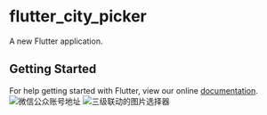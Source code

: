 # flutter_city_picker

A new Flutter application.

## Getting Started

For help getting started with Flutter, view our online
[documentation](https://flutter.io/).
![微信公众账号地址](https://mmbiz.qpic.cn/mmbiz_gif/ic94zQJB2GfmkfkDqyleWPQz92vsWLnYXe5UKeKycbEPRCoEW50ye9LZoyibHtGVFjOn2tNic2X8U4GGbedic5TMFQ/640?wx_fmt=gif&tp=webp&wxfrom=5&wx_lazy=1)
![三级联动的图片选择器](Screenshot_1542595177.png)

